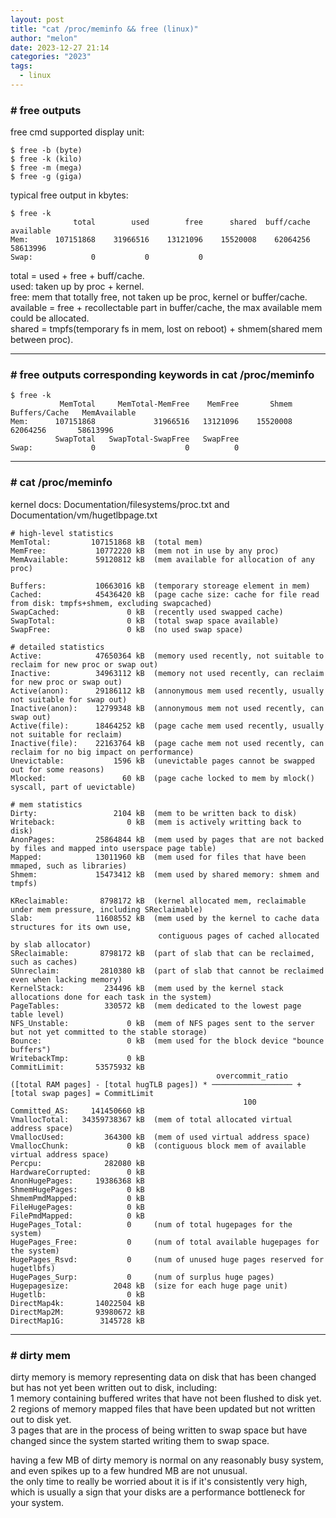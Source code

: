 ```yaml
---
layout: post
title: "cat /proc/meminfo && free (linux)"
author: "melon"
date: 2023-12-27 21:14
categories: "2023"
tags:
  - linux
---
```


### # free outputs
free cmd supported display unit:
```text
$ free -b (byte)
$ free -k (kilo)
$ free -m (mega)
$ free -g (giga)
```

typical free output in kbytes:
```text
$ free -k
              total        used        free      shared  buff/cache   available
Mem:      107151868    31966516    13121096    15520008    62064256    58613996
Swap:             0           0           0
```
total = used + free + buff/cache.  
used: taken up by proc + kernel.  
free: mem that totally free, not taken up be proc, kernel or buffer/cache.  
available = free + recollectable part in buffer/cache, the max available mem could be allocated.  
shared = tmpfs(temporary fs in mem, lost on reboot) + shmem(shared mem between proc).

<hr>

### # free outputs corresponding keywords in cat /proc/meminfo
```text
$ free -k
           MemTotal     MemTotal-MemFree    MemFree       Shmem    Buffers/Cache   MemAvailable
Mem:      107151868             31966516   13121096    15520008         62064256       58613996
          SwapTotal   SwapTotal-SwapFree   SwapFree
Swap:             0                    0          0
```

<hr>

### # cat /proc/meminfo
kernel docs: Documentation/filesystems/proc.txt and Documentation/vm/hugetlbpage.txt
```text
# high-level statistics
MemTotal:         107151868 kB  (total mem)
MemFree:           10772220 kB  (mem not in use by any proc)
MemAvailable:      59120812 kB  (mem available for allocation of any proc)

Buffers:           10663016 kB  (temporary storeage element in mem)
Cached:            45436420 kB  (page cache size: cache for file read from disk: tmpfs+shmem, excluding swapcached)
SwapCached:               0 kB  (recently used swapped cache)
SwapTotal:                0 kB  (total swap space available)
SwapFree:                 0 kB  (no used swap space)

# detailed statistics
Active:            47650364 kB  (memory used recently, not suitable to reclaim for new proc or swap out)
Inactive:          34963112 kB  (memory not used recently, can reclaim for new proc or swap out)
Active(anon):      29186112 kB  (annonymous mem used recently, usually not suitable for swap out)
Inactive(anon):    12799348 kB  (annonymous mem not used recently, can swap out)
Active(file):      18464252 kB  (page cache mem used recently, usually not suitable for reclaim)
Inactive(file):    22163764 kB  (page cache mem not used recently, can reclaim for no big impact on performance)
Unevictable:           1596 kB  (unevictable pages cannot be swapped out for some reasons)
Mlocked:                 60 kB  (page cache locked to mem by mlock() syscall, part of uevictable)

# mem statistics
Dirty:                 2104 kB  (mem to be written back to disk)
Writeback:                0 kB  (mem is actively writting back to disk)
AnonPages:         25864844 kB  (mem used by pages that are not backed by files and mapped into userspace page table)
Mapped:            13011960 kB  (mem used for files that have been mmaped, such as libraries)
Shmem:             15473412 kB  (mem used by shared memory: shmem and tmpfs)

KReclaimable:       8798172 kB  (kernel allocated mem, reclaimable under mem pressure, including SReclaimable)
Slab:              11608552 kB  (mem used by the kernel to cache data structures for its own use,
                                 contiguous pages of cached allocated by slab allocator)
SReclaimable:       8798172 kB  (part of slab that can be reclaimed, such as caches)
SUnreclaim:         2810380 kB  (part of slab that cannot be reclaimed even when lacking memory)
KernelStack:         234496 kB  (mem used by the kernel stack allocations done for each task in the system)
PageTables:          330572 kB  (mem dedicated to the lowest page table level)
NFS_Unstable:             0 kB  (mem of NFS pages sent to the server but not yet committed to the stable storage)
Bounce:                   0 kB  (mem used for the block device "bounce buffers")
WritebackTmp:             0 kB
CommitLimit:       53575932 kB
                                              overcommit_ratio
([total RAM pages] - [total hugTLB pages]) * ────────────────── + [total swap pages] = CommitLimit
                                                    100
Committed_AS:     141450660 kB
VmallocTotal:   34359738367 kB  (mem of total allocated virtual address space)
VmallocUsed:         364300 kB  (mem of used virtual address space)
VmallocChunk:             0 kB  (contiguous block mem of available virtual address space)
Percpu:              282080 kB
HardwareCorrupted:        0 kB
AnonHugePages:     19386368 kB
ShmemHugePages:           0 kB
ShmemPmdMapped:           0 kB
FileHugePages:            0 kB
FilePmdMapped:            0 kB
HugePages_Total:          0     (num of total hugepages for the system)
HugePages_Free:           0     (num of total available hugepages for the system)
HugePages_Rsvd:           0     (num of unused huge pages reserved for hugetlbfs)
HugePages_Surp:           0     (num of surplus huge pages)
Hugepagesize:          2048 kB  (size for each huge page unit)
Hugetlb:                  0 kB
DirectMap4k:       14022504 kB
DirectMap2M:       93980672 kB
DirectMap1G:        3145728 kB
```

<hr>

### # dirty mem
dirty memory is memory representing data on disk that has been changed but has not yet been written out to disk,
including:  
1 memory containing buffered writes that have not been flushed to disk yet.  
2 regions of memory mapped files that have been updated but not written out to disk yet.  
3 pages that are in the process of being written to swap space but have changed since the system started
writing them to swap space.

having a few MB of dirty memory is normal on any reasonably busy system,
and even spikes up to a few hundred MB are not unusual.  
the only time to really be worried about it is if it's consistently very high,
which is usually a sign that your disks are a performance bottleneck for your system.
